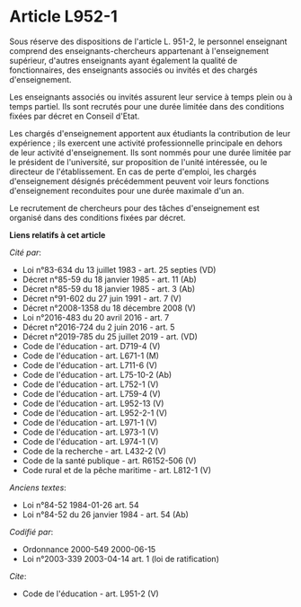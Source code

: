 # Article L952-1

Sous réserve des dispositions de l'article L. 951-2, le personnel enseignant comprend des enseignants-chercheurs appartenant
à l'enseignement supérieur, d'autres enseignants ayant également la qualité de fonctionnaires, des enseignants associés ou
invités et des chargés d'enseignement. 

Les enseignants associés ou invités assurent leur service à temps plein ou à temps partiel. Ils sont recrutés pour une durée
limitée dans des conditions fixées par décret en Conseil d'Etat. 

Les chargés d'enseignement apportent aux étudiants la contribution de leur expérience ; ils exercent une activité
professionnelle principale en dehors de leur activité d'enseignement. Ils sont nommés pour une durée limitée par le président
de l'université, sur proposition de l'unité intéressée, ou le directeur de l'établissement. En cas de perte d'emploi, les
chargés d'enseignement désignés précédemment peuvent voir leurs fonctions d'enseignement reconduites pour une durée maximale
d'un an. 

Le recrutement de chercheurs pour des tâches d'enseignement est organisé dans des conditions fixées par décret.

**Liens relatifs à cet article**

_Cité par_:

  - Loi n°83-634 du 13 juillet 1983 - art. 25 septies (VD)
  - Décret n°85-59 du 18 janvier 1985 - art. 11 (Ab)
  - Décret n°85-59 du 18 janvier 1985 - art. 3 (Ab)
  - Décret n°91-602 du 27 juin 1991 - art. 7 (V)
  - Décret n°2008-1358 du 18 décembre 2008 (V)
  - Loi n°2016-483 du 20 avril 2016 - art. 7
  - Décret n°2016-724 du 2 juin 2016 - art. 5
  - Décret n°2019-785 du 25 juillet 2019 - art. (VD)
  - Code de l'éducation - art. D719-4 (V)
  - Code de l'éducation - art. L671-1 (M)
  - Code de l'éducation - art. L711-6 (V)
  - Code de l'éducation - art. L75-10-2 (Ab)
  - Code de l'éducation - art. L752-1 (V)
  - Code de l'éducation - art. L759-4 (V)
  - Code de l'éducation - art. L952-13 (V)
  - Code de l'éducation - art. L952-2-1 (V)
  - Code de l'éducation - art. L971-1 (V)
  - Code de l'éducation - art. L973-1 (V)
  - Code de l'éducation - art. L974-1 (V)
  - Code de la recherche - art. L432-2 (V)
  - Code de la santé publique - art. R6152-506 (V)
  - Code rural et de la pêche maritime - art. L812-1 (V)

_Anciens textes_:

  - Loi n°84-52 1984-01-26 art. 54
  - Loi n°84-52 du 26 janvier 1984 - art. 54 (Ab)

_Codifié par_:

  - Ordonnance 2000-549 2000-06-15
  - Loi n°2003-339 2003-04-14 art. 1 (loi de ratification)

_Cite_:

  - Code de l'éducation - art. L951-2 (V)
